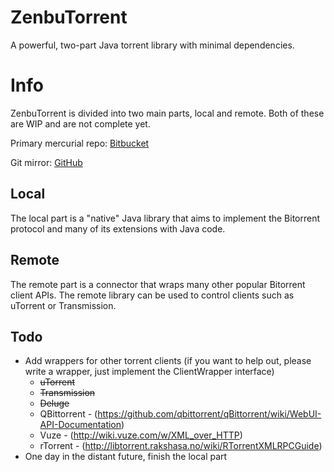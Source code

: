 ZenbuTorrent
=============
A powerful, two-part Java torrent library with minimal dependencies.

Info
============
ZenbuTorrent is divided into two main parts, local and remote. Both of these are WIP and are not complete yet.

Primary mercurial repo: [Bitbucket](https://bitbucket.org/Ippytraxx/zenbutorrent/overview)

Git mirror: [GitHub](https://github.com/Ippytraxx/ZenbuTorrent)

Local
------------
The local part is a "native" Java library that aims to implement the Bitorrent protocol and many of its extensions with Java code.

Remote
------------
The remote part is a connector that wraps many other popular Bitorrent client APIs. The remote library can be used to control clients such
as uTorrent or Transmission.

Todo
---------
* Add wrappers for other torrent clients (if you want to help out, please write a wrapper, just implement the ClientWrapper interface)
    * ~~uTorrent~~
    * ~~Transmission~~
    * ~~Deluge~~
    * QBittorrent - (https://github.com/qbittorrent/qBittorrent/wiki/WebUI-API-Documentation)
    * Vuze - (http://wiki.vuze.com/w/XML_over_HTTP)
    * rTorrent - (http://libtorrent.rakshasa.no/wiki/RTorrentXMLRPCGuide)
* One day in the distant future, finish the local part
